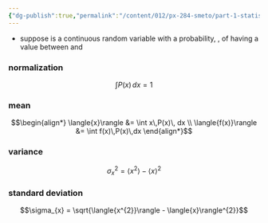 ```yaml
---
{"dg-publish":true,"permalink":"/content/012/px-284-smeto/part-1-statistical-mechanics/a-probability/px-284-a2-continuous-probability-distributions/","noteIcon":"1","created":"2025-08-27T13:14:15.536+01:00","updated":"2024-11-26T13:01:16.000+00:00"}
---
```


- suppose  is a continuous random variable with a probability, , of having a value between  and 
### normalization
$$\int P(x)\,dx = 1$$
### mean
$$\begin{align*}
	\langle{x}\rangle &= \int x\,P(x)\, dx \\
	\langle{f(x)}\rangle &= \int f(x)\,P(x)\,dx
\end{align*}$$
### variance
$$\sigma_{x}^{2} = \langle{x^{2}}\rangle - \langle{x}\rangle^{2}$$

### standard deviation
$$\sigma_{x} = \sqrt{\langle{x^{2}}\rangle - \langle{x}\rangle^{2}}$$
